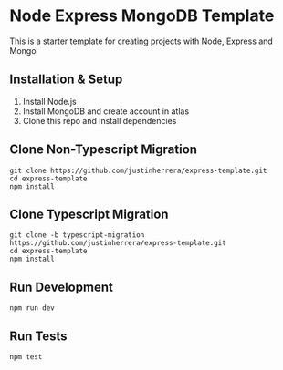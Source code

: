 # Node Express MongoDB Template

This is a starter template for creating projects with Node, Express and Mongo

## Installation & Setup

1. Install Node.js
2. Install MongoDB and create account in atlas
3. Clone this repo and install dependencies

## Clone Non-Typescript Migration
```
git clone https://github.com/justinherrera/express-template.git
cd express-template
npm install
```

## Clone Typescript Migration
```
git clone -b typescript-migration https://github.com/justinherrera/express-template.git
cd express-template
npm install
```

## Run Development

```
npm run dev
```
## Run Tests

```
npm test
```
